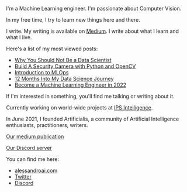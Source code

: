 
I'm a Machine Learning engineer.
I'm passionate about Computer Vision.

In my free time, I try to learn new things here and there.

I write. My writing is available on [Medium](https://alessandroai.medium.com/). I write about what I learn and what I live.

Here's a list of my most viewed posts:

* [Why You Should Not Be a Data Scientist](https://medium.com/artificialis/why-you-should-not-be-a-data-scientist-7a10543ed2d2)
* [Build A Security Camera with Python and OpenCV](https://medium.com/artificialis/build-a-security-camera-with-python-and-opencv-83e69f676216)
* [Introduction to MLOps](https://medium.com/artificialis/introduction-to-mlops-d616c6ba8669)
* [12 Months Into My Data Science Journey](https://medium.com/artificialis/12-months-into-my-data-science-journey-a044ba056c84)
* [Become a Machine Learning Engineer in 2022](https://medium.com/artificialis/become-a-machine-learning-engineer-in-2022-c377f2b5891b)

If I'm interested in something, you'll find me talking or writing about it.

Currently working on world-wide projects at [IPS Intelligence](https://www.ips-intelligence.com/).

In June 2021, I founded Artificialis, a community of Artificial Intelligence enthusiasts, practitioners, writers.


[Our medium publication](https://medium.com/artificialis)


[Our Discord server](https://discord.gg/j5vM3nqZ76)

You can find me here:

* [alessandroai.com](https://www.alessandroai.com)
* [Twitter](https://twitter.com/_alessandroai)
* [Discord](https://discord.gg/j5vM3nqZ76)
